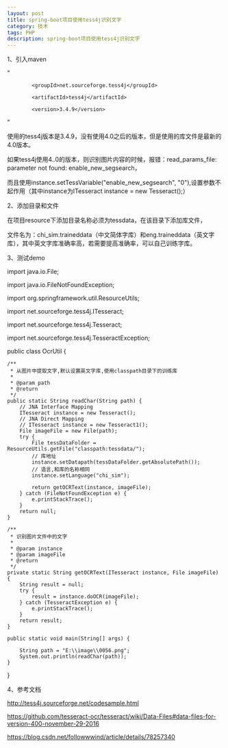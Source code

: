 ```yaml
---
layout: post
title: spring-boot项目使用tess4j识别文字
category: 技术
tags: PHP
description: spring-boot项目使用tess4j识别文字
---
```



1、引入maven

"<dependency>

		    <groupId>net.sourceforge.tess4j</groupId>
			
		    <artifactId>tess4j</artifactId>
			
		    <version>3.4.9</version>
			
</dependency>"

使用的tess4j版本是3.4.9，没有使用4.0之后的版本，但是使用的库文件是最新的4.0版本。

如果tess4j使用4..0的版本，则识别图片内容的时候，报错：read_params_file: parameter not found: enable_new_segsearch，

而且使用instance.setTessVariable("enable_new_segsearch", "0"),设置参数不起作用（其中instance为ITesseract instance = new Tesseract();）

2、添加目录和文件

在项目resource下添加目录名称必须为tessdata，在该目录下添加库文件，

文件名为：chi_sim.traineddata（中文简体字库）和eng.traineddata（英文字库），其中英文字库准确率高，若需要提高准确率，可以自己训练字库。

3、测试demo


import java.io.File;

import java.io.FileNotFoundException;

import org.springframework.util.ResourceUtils;

import net.sourceforge.tess4j.ITesseract;

import net.sourceforge.tess4j.Tesseract;

import net.sourceforge.tess4j.TesseractException;


public class OcrUtil {

	/**
	 * 从图片中提取文字,默认设置英文字库,使用classpath目录下的训练库
	 * 
	 * @param path
	 * @return
	 */
	public static String readChar(String path) {
		// JNA Interface Mapping
		ITesseract instance = new Tesseract();
		// JNA Direct Mapping
		// ITesseract instance = new Tesseract1();
		File imageFile = new File(path);
		try {
			File tessDataFolder = ResourceUtils.getFile("classpath:tessdata/");
			// 库地址
			instance.setDatapath(tessDataFolder.getAbsolutePath());
			// 语言,和库的名称相同
			instance.setLanguage("chi_sim");

			return getOCRText(instance, imageFile);
		} catch (FileNotFoundException e) {
			e.printStackTrace();
		}
		return null;
	}

	/**
	 * 识别图片文件中的文字
	 * 
	 * @param instance
	 * @param imageFile
	 * @return
	 */
	private static String getOCRText(ITesseract instance, File imageFile) {
		String result = null;
		try {
			result = instance.doOCR(imageFile);
		} catch (TesseractException e) {
			e.printStackTrace();
		}
		return result;
	}

	public static void main(String[] args) {

		String path = "E:\\image\\0056.png";
		System.out.println(readChar(path));
	}

}


4、参考文档

http://tess4j.sourceforge.net/codesample.html

https://github.com/tesseract-ocr/tesseract/wiki/Data-Files#data-files-for-version-400-november-29-2016

https://blog.csdn.net/followwwind/article/details/78257340
